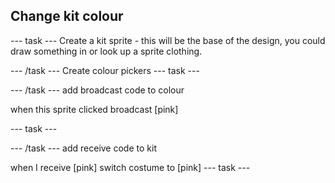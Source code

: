 ## Change kit colour

--- task ---
Create a kit sprite - this will be the base of the design, you could draw something in or look up a sprite clothing.


--- /task ---
Create colour pickers
--- task ---


--- /task ---
add broadcast code to colour

when this sprite clicked
broadcast [pink]

--- task ---


--- /task ---
add receive code to kit

when I receive [pink]
switch costume to [pink]
--- task ---

